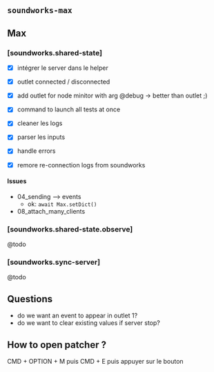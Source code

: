 ## `soundworks-max`

## Max

### [soundworks.shared-state]

- [x] intégrer le server dans le helper
- [x] outlet connected / disconnected
- [x] add outlet for node minitor with arg @debug -> better than outlet ;)

- [x] command to launch all tests at once
- [x] cleaner les logs
- [x] parser les inputs

- [x] handle errors
- [x] remore re-connection logs from soundworks

#### Issues

- 04_sending --> events 
  + ok: `await Max.setDict()`
- 08_attach_many_clients

### [soundworks.shared-state.observe]

@todo 

### [soundworks.sync-server]

@todo

## Questions

- do we want an event to appear in outlet 1?
- do we want to clear existing values if server stop?

## How to open patcher ?

CMD + OPTION + M puis CMD + E puis appuyer sur le bouton

